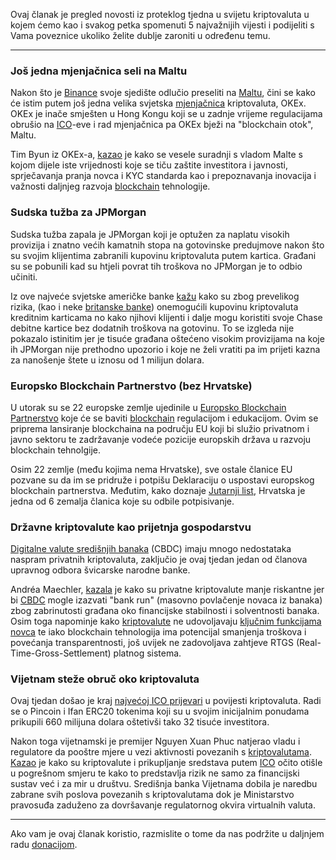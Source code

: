 Ovaj članak je pregled novosti iz proteklog tjedna u svijetu kriptovaluta u kojem ćemo kao i svakog petka spomenuti 5 najvažnijih vijesti i podijeliti s Vama poveznice ukoliko želite dublje zaroniti u određenu temu.

---

### Još jedna mjenjačnica seli na Maltu

Nakon što je [Binance][binance] svoje sjedište odlučio preseliti na [Maltu][binance], čini se kako će istim putem još jedna velika svjetska [mjenjačnica][exc] kriptovaluta, OKEx. OKEx je inače smješten u Hong Kongu koji se u zadnje vrijeme regulacijama obrušio na [ICO][ico]-eve i rad mjenjačnica pa OKEx bježi na "blockchain otok", Maltu.

Tim Byun iz OKEx-a, [kazao][kazao] je kako se vesele suradnji s vladom Malte s kojom dijele iste vrijednosti koje se tiču zaštite investitora i javnosti, sprječavanja pranja novca i KYC standarda kao i prepoznavanja inovacija i važnosti daljnjeg razvoja [blockchain][bc] tehnologije.

### Sudska tužba za JPMorgan

Sudska tužba zapala je JPMorgan koji je optužen za naplatu visokih provizija i znatno većih kamatnih stopa na gotovinske predujmove nakon što su svojim klijentima zabranili kupovinu kriptovaluta putem kartica. Građani su se pobunili kad su htjeli povrat tih troškova no JPMorgan je to odbio učiniti.

Iz ove najveće svjetske američke banke [kažu][jp] kako su zbog prevelikog rizika, (kao i neke [britanske banke][brit]) onemogućili kupovinu kriptovaluta kreditnim karticama no kako njihovi klijenti i dalje mogu koristiti svoje Chase debitne kartice bez dodatnih troškova na gotovinu. To se izgleda nije pokazalo istinitim jer je tisuće građana oštećeno visokim provizijama na koje ih JPMorgan nije prethodno upozorio i koje ne želi vratiti pa im prijeti kazna za nanošenje štete u iznosu od 1 milijun dolara.

### Europsko Blockchain Partnerstvo (bez Hrvatske)

U utorak su se 22 europske zemlje ujedinile u [Europsko Blockchain Partnerstvo][ebp] koje će se baviti [blockchain][bc] regulacijom i edukacijom. Ovim se priprema lansiranje blockchaina na području EU koji bi služio privatnom i javno sektoru te zadržavanje vodeće pozicije europskih država u razvoju blockchain tehnolgije. 

Osim 22 zemlje (među kojima nema Hrvatske), sve ostale članice EU pozvane su da im se pridruže i potpišu Deklaraciju o uspostavi europskog blockchain partnerstva. Međutim, kako doznaje [Jutarnji list][jutarnji], Hrvatska je jedna od 6 zemalja članica koje su odbile potpisivanje.

### Državne kriptovalute kao prijetnja gospodarstvu

[Digitalne valute središnjih banaka][dkuna] (CBDC) imaju mnogo nedostataka naspram privatnih kriptovaluta, zaključio je ovaj tjedan jedan od članova upravnog odbora švicarske narodne banke.

Andréa Maechler, [kazala][andrea] je kako su privatne kriptovalute manje riskantne jer bi [CBDC][cbdc] mogle izazvati "bank run" (masovno povlačenje novaca iz banaka) zbog zabrinutosti građana oko financijske stabilnosti i solventnosti banaka. Osim toga napominje kako [kriptovalute][cc] ne udovoljavaju [ključnim funkcijama novca][rrif] te iako blockchain tehnologija ima potencijal smanjenja troškova i povećanja transparentnosti, još uvijek ne zadovoljava zahtjeve RTGS (Real-Time-Gross-Settlement) platnog sistema.

### Vijetnam steže obruč oko kriptovaluta 

Ovaj tjedan došao je kraj [najvećoj ICO prijevari][pincoin] u povijesti kriptovaluta. Radi se o Pincoin i Ifan ERC20 tokenima koji su u svojim inicijalnim ponudama prikupili 660 milijuna dolara oštetivši tako 32 tisuće investitora.

Nakon toga vijetnamski je premijer Nguyen Xuan Phuc natjerao vladu i regulatore da pooštre mjere u vezi aktivnosti povezanih s [kriptovalutama][cc]. [Kazao][link] je kako su kriptovalute i prikupljanje sredstava putem [ICO][ico] očito otišle u pogrešnom smjeru  te kako to predstavlja rizik ne samo za financijski sustav već i za mir u društvu. Središnja banka Vijetnama dobila je naredbu zabrane svih poslova povezanih s kriptovalutama dok je Ministarstvo pravosuđa zaduženo za dovršavanje regulatornog okvira virtualnih valuta.

----

Ako vam je ovaj članak koristio, razmislite o tome da nas podržite u daljnjem radu [donacijom][donate].

[donate]: https://bitfalls.com/hr/donate
[ico]: https://bitfalls.com/hr/glossary/#ico
[link]: https://www.reuters.com/article/vietnam-cryptocurrency/vietnam-calls-for-tougher-measures-on-cryptocurrency-deals-amid-alleged-scam-idUSL3N1RO4DL
[pincoin]: https://cointelegraph.com/news/vietnam-pincoin-ifan-icos-exposed-as-scams-that-allegedly-stole-660-million
[rrif]: https://bitfalls.com/hr/2018/02/09/croatias-announcement-taxing-cryptocurrency/
[cc]: https://bitfalls.com/hr/2017/08/20/cryptocurrency/
[cbdc]: https://bitfalls.com/hr/2018/03/14/ecb-bitcoin-cant-provide-answer-cashless-society/
[dkuna]: https://bitfalls.com/hr/2017/10/31/dkuna-use-case-government-cryptocurrency-option/
[jutarnji]: https://www.jutarnji.hr/biznis/financije-i-trzista/procitajte-zasto-hrvatska-je-medu-rijetkima-koje-nisu-potpisale-deklaracije-o-umjetnoj-inteligenciji-i-blockchainu/7237536/
[jp]: https://www.reuters.com/article/us-jpmorgan-crypto-currencies/jpmorgan-sued-over-fees-for-cryptocurrency-purchases-idUSKBN1HI2T4
[kazao]: https://www.ccn.com/okex-to-become-second-major-cryptocurrency-exchange-to-move-to-malta/
[binance]: https://bitfalls.com/hr/2018/03/23/binances-fiat-crypto-exchange-soon-malta/
[bc]: https://bitfalls.com/hr/2017/08/20/blockchain-explained-blockchain-works/
[exc]: https://bitfalls.com/hr/glossary/#exchange
[brit]: https://bitfalls.com/hr/2018/02/05/cryptocurrency-markets-stuck-limbo-good-bad-news-china-world/
[ebp]: https://ec.europa.eu/digital-single-market/en/news/european-countries-join-blockchain-partnership
[andrea]: https://de.cointelegraph.com/news/swiss-national-bank-cryptocurrencies-are-better-than-state-issued-digital-currencies
